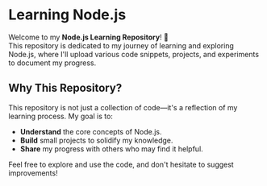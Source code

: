 # Learning Node.js 

Welcome to my **Node.js Learning Repository**! 🚀  
This repository is dedicated to my journey of learning and exploring Node.js, where I'll upload various code snippets, projects, and experiments to document my progress.




## Why This Repository?

This repository is not just a collection of code—it's a reflection of my learning process. My goal is to:

- **Understand** the core concepts of Node.js.
- **Build** small projects to solidify my knowledge.
- **Share** my progress with others who may find it helpful.

Feel free to explore and use the code, and don't hesitate to suggest improvements!


